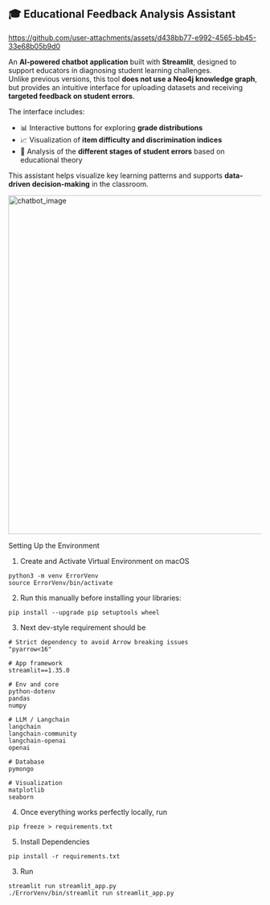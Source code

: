 ## 🎓 Educational Feedback Analysis Assistant

https://github.com/user-attachments/assets/d438bb77-e992-4565-bb45-33e68b05b9d0

An **AI-powered chatbot application** built with **Streamlit**, designed to support educators in diagnosing student learning challenges.  
Unlike previous versions, this tool **does not use a Neo4j knowledge graph**, but provides an intuitive interface for uploading datasets and receiving **targeted feedback on student errors**.

The interface includes:

- 📊 Interactive buttons for exploring **grade distributions**
- 📈 Visualization of **item difficulty and discrimination indices**
- 🧠 Analysis of the **different stages of student errors** based on educational theory

This assistant helps visualize key learning patterns and supports **data-driven decision-making** in the classroom.

 <img width="1278" height="674" alt="chatbot_image" src="https://github.com/user-attachments/assets/5eb5a083-f1ca-4510-b0db-10645701aa88" />

Setting Up the Environment

1. Create and Activate Virtual Environment on macOS

```
python3 -m venv ErrorVenv
source ErrorVenv/bin/activate
```

2. Run this manually before installing your libraries:

```
pip install --upgrade pip setuptools wheel

```

3. Next dev-style requirement should be

```
# Strict dependency to avoid Arrow breaking issues
"pyarrow<16"

# App framework
streamlit==1.35.0

# Env and core
python-dotenv
pandas
numpy

# LLM / Langchain
langchain
langchain-community
langchain-openai
openai

# Database
pymongo

# Visualization
matplotlib
seaborn
```

4. Once everything works perfectly locally, run

```
pip freeze > requirements.txt

```

5. Install Dependencies

```
pip install -r requirements.txt
```

3. Run

```
streamlit run streamlit_app.py
./ErrorVenv/bin/streamlit run streamlit_app.py

```
